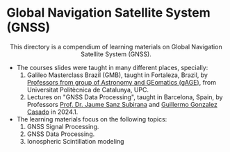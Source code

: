# Global Navigation Satellite System (GNSS)

<p align="center">
  This directory is a compendium of learning materials on Global Navigation Satellite System (GNSS).
</p>

- The courses slides were taught in many different places, specially:
  1. Galileo Masterclass Brazil (GMB), taught in Fortaleza, Brazil, by [Professors from group of Astronomy and GEomatics (gAGE)][1], from Universitat Politècnica de Catalunya, UPC.
  2. Lectures on "GNSS Data Processing", taught in Barcelona, Spain, by Professors [Prof. Dr. Jaume Sanz Subirana][2] and [Guillermo Gonzalez Casado][3] in 2024.1.
- The learning materials focus on the following topics:
  1. GNSS Signal Processing.
  2. GNSS Data Processing.
  3. Ionospheric Scintillation modeling

[1]: https://gage.upc.edu/en/personnel/permanent-staff
[2]: https://gage.upc.edu/en/personnel/permanent-staff/jaume.sanz
[3]: https://gage.upc.edu/en/personnel/permanent-staff/dr-guillermo-gonzalez-casado
